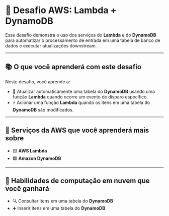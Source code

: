 # 🚀 Desafio AWS: Lambda + DynamoDB

Esse desafio demonstra o uso dos serviços do **Lambda** e do **DynamoDB** para automatizar o processamento de entrada em uma tabela de banco de dados e executar atualizações downstream.

---

## 📚 O que você aprenderá com este desafio

Neste desafio, você aprende a:

- 🔄 Atualizar automaticamente uma tabela do **DynamoDB** usando uma função **Lambda** quando ocorre um evento de disparo específico.
- ⚡ Acionar uma função **Lambda** quando os itens em uma tabela do **DynamoDB** são modificados.

---

## 🧰 Serviços da AWS que você aprenderá mais sobre

- 🟨 **AWS Lambda**  
- 🟦 **Amazon DynamoDB**

---

## 🧠 Habilidades de computação em nuvem que você ganhará

- 🔍 Consultar itens em uma tabela do **DynamoDB**  
- ➕ Inserir itens em uma tabela do **DynamoDB**
